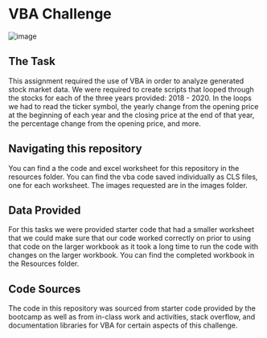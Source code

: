 # VBA Challenge

![image](https://github.com/cisnerosjp/VBA-challenge/assets/97692681/f1ffa6e3-d633-4062-93a2-651718394d03)


## The Task
This assignment required the use of VBA in order to analyze generated stock market data. We were required to create scripts that looped through the stocks for each of the three years provided: 2018 - 2020. In the loops we had to read the ticker symbol, the yearly change from the opening price at the beginning of each year and the closing price at the end of that year, the percentage change from the opening price, and more.

## Navigating this repository
You can find a the code and excel worksheet for this repository in the resources folder. You can find the vba code saved individually as CLS files, one for each worksheet. The images requested are in the images folder.

## Data Provided
For this tasks we were provided starter code that had a smaller worksheet that we could make sure that our code worked correctly on prior to using that code on the larger workbook as it took a long time to run the code with changes on the larger workbook. You can find the completed workbook in the Resources folder. 

## Code Sources
The code in this repository was sourced from starter code provided by the bootcamp as well as from in-class work and activities, stack overflow, and documentation libraries for VBA for certain aspects of this challenge.
